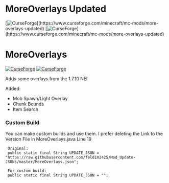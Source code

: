 # MoreOverlays Updated
[![CurseForge](http://cf.way2muchnoise.eu/391382.svg?)](https://www.curseforge.com/minecraft/mc-mods/more-overlays-updated)  [![CurseForge](http://cf.way2muchnoise.eu/versions/391382.svg?)](https://www.curseforge.com/minecraft/mc-mods/more-overlays-updated)


# MoreOverlays
[![CurseForge](http://cf.way2muchnoise.eu/243478.svg)](https://minecraft.curseforge.com/projects/more-overlays)  [![CurseForge](http://cf.way2muchnoise.eu/versions/243478.svg)](https://minecraft.curseforge.com/projects/more-overlays)


Adds some overlays from the 1.7.10 NEI

Added:
* Mob Spawn/Light Overlay
* Chunk Bounds
* Item Search

### Custom Build
You can make custom builds and use them.
I prefer deleting the Link to the Version File in MoreOverlays.java Line 19
```
 Original:
 public static final String UPDATE_JSON = "https://raw.githubusercontent.com/feldim2425/Mod_Update-JSONs/master/MoreOverlays.json";
 
 For custom build:
 public static final String UPDATE_JSON = "";
 ```
 



